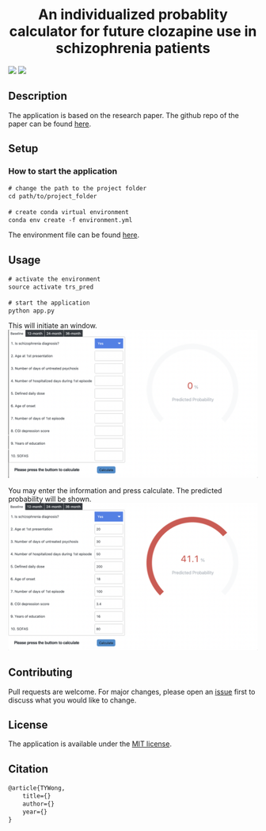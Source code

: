 <div align="center">
<!-- Title -->

# An individualized probablity calculator for future clozapine use in schizophrenia patients

<div align="left">
<!-- Badges -->

![](https://img.shields.io/tokei/lines/github/kamione/prob_calculator_clozapine)
![](https://img.shields.io/github/license/kamione/prob_calculator_clozapine)

<!-- Description -->

## Description

The application is based on the research paper. The github repo of the paper can be found [here](https://github.com/kamione/clozapineuse_prediction).

<!-- Setup -->

## Setup

### How to start the application

```{bash}
# change the path to the project folder
cd path/to/project_folder

# create conda virtual environment
conda env create -f environment.yml
```

The environment file can be found [here](https://github.com/kamione/prob_calculator_clozapine/blob/main/environnment.yml).

<!-- Usage -->

## Usage

```{bash}
# activate the environment
source activate trs_pred

# start the application
python app.py
```

This will initiate an window.
![](assets/startup.png)

You may enter the information and press calculate. The predicted probability will be shown.
![](assets/example.png)

<!-- Contributing -->

## Contributing

Pull requests are welcome. For major changes, please open an [issue](https://github.com/kamione/prob_calculator_clozapine/issues) first to discuss what you would like to change.

<!-- License -->

## License

The application is available under the [MIT license](https://github.com/kamione/prob_calculator_clozapine/blob/main/LICENSE).

<!-- Citation -->

## Citation

```{bibtex}
@article{TYWong,
    title={}
    author={}
    year={}
}
```

